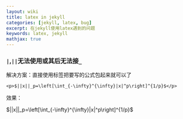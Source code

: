 ```yaml
---
layout: wiki
title: latex in jekyll
categories: [jekyll, latex, bug]
excerpt: 在jekyll使用latex遇到的问题
keywords: latex, jekyll
mathjax: true
---
```


### `|`,`||`无法使用或其后无法接`_`

解决方案：直接使用标签把要写的公式包起来就可以了

```ag-0-1decgop91
<p>$||x||_p=\left[\int_{-\infty}^{\infty}|x|^p\right]^{1/p}$</p>
```

效果：

<p>$||x||_p=\left[\int_{-\infty}^{\infty}|x|^p\right]^{1/p}$</p>
